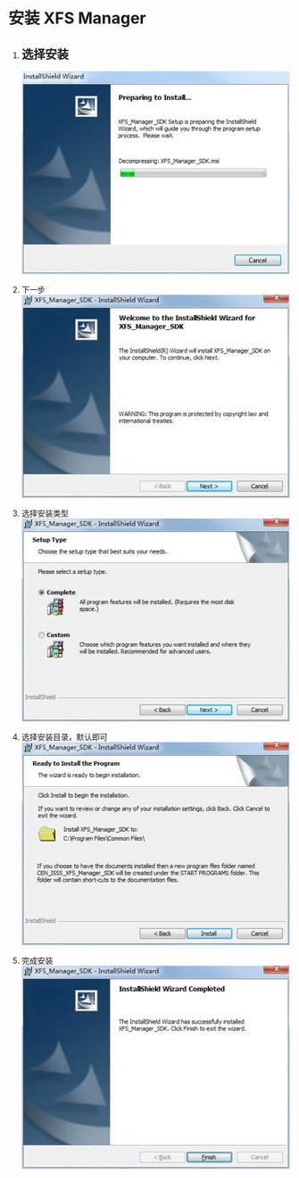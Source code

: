 # 安装 XFS Manager

1. ## 选择安装

   ![](/assets/xfs-1.jpg)
2. 下一步
   ![](/assets/xfs-2.jpg)
3. 选择安装类型
   ![](/assets/xfs-3.jpg)
4. 选择安装目录，默认即可
   ![](/assets/xfs-4.jpg)
5. 完成安装
   ![](/assets/xfs-5.jpg)



